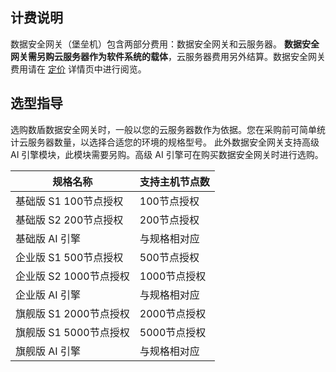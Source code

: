 ## 计费说明

数据安全网关（堡垒机）包含两部分费用：数据安全网关和云服务器。
**数据安全网关需另购云服务器作为软件系统的载体**，云服务器费用另外结算。数据安全网关费用请在 [定价](https://cloud.tencent.com/product/dasb/pricing) 详情页中进行阅览。



## 选型指导
选购数盾数据安全网关时，一般以您的云服务器数作为依据。您在采购前可简单统计云服务器数量，以选择合适您的环境的规格型号。
此外数据安全网关支持高级 AI 引擎模块，此模块需要另购。高级 AI 引擎可在购买数据安全网关时进行选购。

| 规格名称                  | 支持主机节点数 |
| ------------------------- | -------------- |
| 基础版 S1    100节点授权  | 100节点授权    |
| 基础版 S2    200节点授权  | 200节点授权    |
| 基础版    AI 引擎         | 与规格相对应   |
| 企业版 S1    500节点授权  | 500节点授权    |
| 企业版 S2    1000节点授权 | 1000节点授权   |
| 企业版    AI 引擎         | 与规格相对应   |
| 旗舰版 S1    2000节点授权 | 2000节点授权   |
| 旗舰版 S1    5000节点授权 | 5000节点授权   |
| 旗舰版    AI 引擎         | 与规格相对应   |
